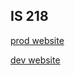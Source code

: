 ## IS 218

[prod website](https://is218-final-prod.herokuapp.com/)

[dev website](https://is218-final-dev.herokuapp.com/)
